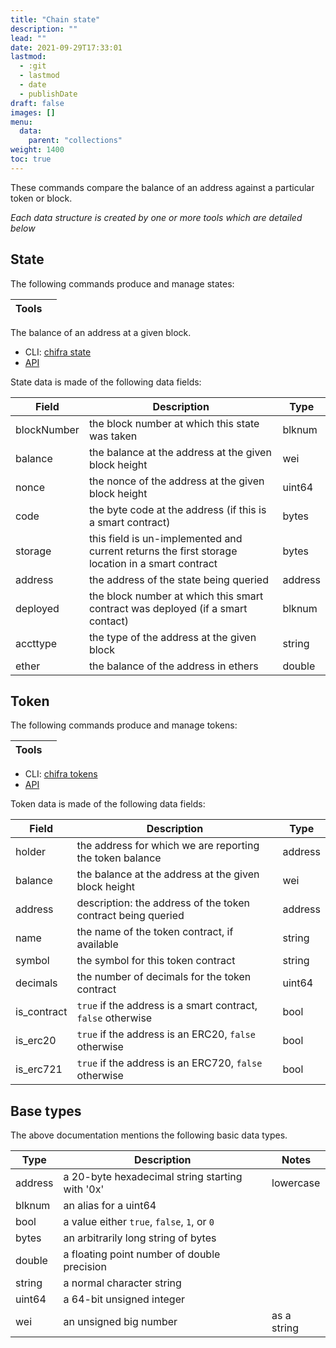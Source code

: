 ```yaml
---
title: "Chain state"
description: ""
lead: ""
date: 2021-09-29T17:33:01
lastmod:
  - :git
  - lastmod
  - date
  - publishDate
draft: false
images: []
menu:
  data:
    parent: "collections"
weight: 1400
toc: true
---
```


These commands compare the balance of an address against a particular token or block.

_Each data structure is created by one or more tools which are detailed below_

## State

The following commands produce and manage states:

| Tools |     |
| ----- | --- |

The balance of an address at a given block.

* CLI: [chifra state](/docs/chifra/chainstate/#chifra-state)
* [API](/api#operation/chainstate-state)

State data is made of the following data fields:

| Field       | Description                                                                                     | Type    |
| ----------- | ----------------------------------------------------------------------------------------------- | ------- |
| blockNumber | the block number at which this state was taken                                                  | blknum  |
| balance     | the balance at the address at the given block height                                            | wei     |
| nonce       | the nonce of the address at the given block height                                              | uint64  |
| code        | the byte code at the address (if this is a smart contract)                                      | bytes   |
| storage     | this field is un-implemented and current returns the first storage location in a smart contract | bytes   |
| address     | the address of the state being queried                                                          | address |
| deployed    | the block number at which this smart contract was deployed (if a smart contact)                 | blknum  |
| accttype    | the type of the address at the given block                                                      | string  |
| ether       | the balance of the address in ethers                                                            | double  |


## Token

The following commands produce and manage tokens:

| Tools |     |
| ----- | --- |

* CLI: [chifra tokens](/docs/chifra/chainstate/#chifra-tokens)
* [API](/api#operation/chainstate-tokens)

Token data is made of the following data fields:

| Field       | Description                                                  | Type    |
| ----------- | ------------------------------------------------------------ | ------- |
| holder      | the address for which we are reporting the token balance     | address |
| balance     | the balance at the address at the given block height         | wei     |
| address     | description: the address of the token contract being queried | address |
| name        | the name of the token contract, if available                 | string  |
| symbol      | the symbol for this token contract                           | string  |
| decimals    | the number of decimals for the token contract                | uint64  |
| is_contract | `true` if the address is a smart contract, `false` otherwise | bool    |
| is_erc20    | `true` if the address is an ERC20, `false` otherwise         | bool    |
| is_erc721   | `true` if the address is an ERC720, `false` otherwise        | bool    |


## Base types

The above documentation mentions the following basic data types.

| Type      | Description                                     | Notes          |
| --------- | ----------------------------------------------- | -------------- |
| address   | a 20-byte hexadecimal string starting with '0x' | lowercase      |
| blknum    | an alias for a uint64                           |                |
| bool      | a value either `true`, `false`, `1`, or `0`     |                |
| bytes     | an arbitrarily long string of bytes             |                |
| double    | a floating point number of double precision     |                |
| string    | a normal character string                       |                |
| uint64    | a 64-bit unsigned integer                       |                |
| wei       | an unsigned big number                          | as a string    |
